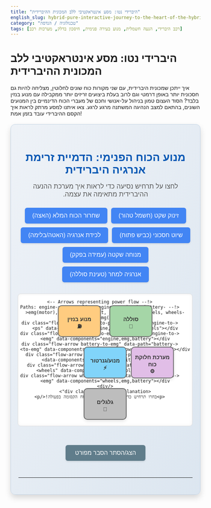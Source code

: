 ```yaml
---
title: "היברידי נטו: מסע אינטראקטיבי ללב המכונית ההיברידית"
english_slug: hybrid-pure-interactive-journey-to-the-heart-of-the-hybrid-car
category: "טכנולוגיה / הנדסה"
tags: [רכב היברידי, הנעה חשמלית, מנוע בעירה פנימית, חיסכון בדלק, מערכות רכב]
---
```

# היברידי נטו: מסע אינטראקטיבי ללב המכונית ההיברידית

איך ייתכן שמכונית היברידית, עם שני מקורות כוח שונים לחלוטין, מצליחה להיות גם חסכונית יותר באופן דרמטי וגם לרוב בעלת ביצועים זריזים יותר ממקבילה עם מנוע בנזין בלבד? הסוד העצום טמון בניהול על-אנושי וחכם של מעברי הכוח הדינמיים בין המנועים השונים, בהתאם למצב הנהיגה המשתנה מרגע לרגע. צאו איתנו למסע מרתק לראות איך הקסם ההיברידי עובד בזמן אמת!

<div class="hybrid-simulator-container">
    <h2>מנוע הכוח הפנימי: הדמיית זרימת אנרגיה היברידית</h2>
    <p class="simulator-intro">לחצו על תרחיש נסיעה כדי לראות איך מערכת ההנעה ההיברידית מתאימה את עצמה.</p>
    <div class="simulator-controls">
        <button data-scenario="start-slow">זינוק שקט (חשמל טהור)</button>
        <button data-scenario="acceleration">שחרור הכוח המלא (האצה)</button>
        <button data-scenario="constant-speed">שיוט חסכוני (כביש פתוח)</button>
        <button data-scenario="deceleration">לכידת אנרגיה (האטה/בלימה)</button>
        <button data-scenario="idle">מנוחה שקטה (עמידה בפקק)</button>
        <button data-scenario="charge">אנרגיה למחר (טעינת סוללה)</button>
    </div>
    <div class="hybrid-diagram">
        <div class="component engine">מנוע בנזין<br>⛽</div>
        <div class="component battery">סוללה<br>🔋</div>
        <div class="component emg">מנוע/גנרטור<br>⚡</div>
        <div class="component power-split">מערכת חלוקת כוח<br>⚙️</div>
        <div class="component wheels">גלגלים<br>🚗</div>

        <!-- Arrows representing power flow -->
        <!-- Paths: engine->power-split, engine->emg(gen), battery->emg(motor), emg->power-split, power-split->wheels, wheels->emg(regen) -->
        <div class="flow-arrow engine-to-ps" data-path="engine-to-ps" data-components="engine,power-split,wheels"></div>
        <div class="flow-arrow engine-to-emg" data-path="engine-to-emg" data-components="engine,emg,battery"></div>
        <div class="flow-arrow battery-to-emg" data-path="battery-to-emg" data-components="battery,emg,power-split,wheels"></div>
        <div class="flow-arrow emg-to-ps" data-path="emg-to-ps" data-components="emg,power-split,wheels"></div>
        <div class="flow-arrow ps-to-wheels" data-path="ps-to-wheels" data-components="power-split,wheels"></div>
        <div class="flow-arrow wheels-to-emg" data-path="wheels-to-emg" data-components="wheels,emg,battery"></div>
    </div>
    <div class="scenario-explanation">
        <p>בחרו תרחיש כדי לראות את זרימת הכוח הקסומה בפעולה!</p>
    </div>
</div>

<style>
/* כללי וטיפוגרפיה */
.hybrid-simulator-container {
    font-family: 'Arial', sans-serif;
    direction: rtl;
    text-align: center;
    margin: 20px auto;
    padding: 30px 20px;
    background: linear-gradient(to bottom right, #eef2f7, #dce6f0); /* מעבר צבע רקע עדין */
    border-radius: 12px; /* פינות עגולות יותר */
    border: 1px solid #c3d4e5; /* גבול עדין יותר */
    box-shadow: 0 8px 16px rgba(0, 0, 0, 0.15); /* צל רך ומעודן */
    max-width: 800px; /* הגבלה רוחב מרבית */
    position: relative; /* עבור אפקטים עתידיים אולי */
    overflow: hidden; /* למקרה של אנימציות יוצאות מגבולות */
}

.hybrid-simulator-container h2 {
    color: #0056b3; /* כחול כהה יותר לכותרת */
    margin-bottom: 10px;
    font-size: 1.8rem;
    font-weight: bold;
}

.simulator-intro {
    color: #555;
    margin-bottom: 25px;
    font-size: 1.1rem;
}

/* בקרי סימולטור - כפתורים */
.simulator-controls {
    margin-bottom: 30px;
    display: flex; /* סידור כפתורים בשורה */
    flex-wrap: wrap; /* גלישת כפתורים לשורה חדשה אם אין מקום */
    justify-content: center; /* מרכוז כפתורים */
    gap: 10px; /* רווח בין כפתורים */
}

.simulator-controls button {
    margin: 0; /* הסרת margin שהיה לפני כן */
    padding: 12px 20px;
    border: none;
    border-radius: 6px;
    cursor: pointer;
    background-color: #4285f4; /* כחול גוגל-סטייל */
    color: white;
    font-size: 1rem;
    font-weight: 500;
    transition: background-color 0.3s ease, transform 0.1s ease;
    box-shadow: 0 2px 4px rgba(0, 0, 0, 0.1);
}

.simulator-controls button:hover {
    background-color: #357ae8; /* כחול כהה יותר במעבר עכבר */
    box-shadow: 0 4px 8px rgba(0, 0, 0, 0.2);
}

.simulator-controls button:active {
    transform: scale(0.98); /* אפקט לחיצה קל */
}

.simulator-controls button.selected {
     background-color: #0f9d58; /* ירוק גוגל-סטייל לכפתור הנבחר */
     box-shadow: 0 3px 6px rgba(0, 0, 0, 0.2);
     font-weight: bold;
}


/* דיאגרמת המערכת */
.hybrid-diagram {
    position: relative;
    width: 100%;
    max-width: 700px; /* שמירה על רוחב מרבי */
    height: 350px; /* הגדלת גובה ליותר מרווח */
    margin: 20px auto;
    border: 1px solid #ddd;
    background-color: #ffffff; /* רקע לבן לדיאגרמה */
    border-radius: 8px;
    box-shadow: inset 0 0 10px rgba(0, 0, 0, 0.05); /* צל פנימי עדין */
}

/* רכיבי המערכת */
.component {
    position: absolute;
    width: 110px; /* הגדלה קלה */
    height: 70px; /* הגדלה קלה */
    line-height: 1.3; /* שיפור ריווח שורות לטקסט + אייקון */
    padding-top: 10px; /* ריפוד עליון עבור טקסט ואייקון */
    border: 2px solid #666; /* גבול כהה יותר */
    border-radius: 10px; /* פינות עגולות יותר */
    background-color: #f0f0f0; /* רקע אפור בהיר */
    font-size: 0.9rem;
    font-weight: bold;
    text-align: center;
    color: #333;
    z-index: 10; /* לוודא שהרכיבים מעל החצים */
    box-shadow: 0 4px 8px rgba(0, 0, 0, 0.1); /* צל לרכיבים */
    transition: background-color 0.4s ease, box-shadow 0.4s ease, transform 0.2s ease; /* אנימציית מעבר לרכיבים */
    display: flex;
    flex-direction: column;
    justify-content: center;
    align-items: center;
}

.component.active {
     background-color: #c8e6c9; /* רקע ירוק בהיר כשהרכיב פעיל */
     border-color: #388e3c; /* גבול ירוק כהה יותר */
     box-shadow: 0 6px 12px rgba(40, 167, 69, 0.3), 0 0 10px rgba(40, 167, 69, 0.5); /* צל וזוהר ירוק */
     transform: scale(1.05); /* הגדלה קלה כאנימציית פעילות */
}

/* מיקום רכיבים - עדכון מיקומים עבור גודל וגובה חדשים */
.engine { top: 30px; left: 50%; transform: translateX(-110%) translateY(0%); background-color: #ffcc80; } /* כתום למנוע בנזין */
.battery { top: 30px; left: 50%; transform: translateX(10%) translateY(0%); background-color: #a5d6a7; } /* ירוק לסוללה */
.emg { top: 140px; left: 50%; transform: translateX(-50%) translateY(0%); background-color: #81d4fa; } /* תכלת למנוע/גנרטור */
.power-split { top: 140px; left: 50%; transform: translateX(60%) translateY(0%); background-color: #e1bee7; } /* סגול בהיר לחלוקת כוח */
.wheels { top: 250px; left: 50%; transform: translateX(-50%) translateY(0%); background-color: #bdbdbd; } /* אפור לגלגלים */


/* חצים - סטיילינג כללי */
.flow-arrow {
    position: absolute;
    background-color: #b0bec5; /* צבע אפור כסוף כשהלא פעיל */
    transition: background-color 0.4s ease, box-shadow 0.4s ease, opacity 0.4s ease; /* הוספת מעבר עדין */
    z-index: 5; /* לוודא שהחצים מתחת לרכיבים */
    opacity: 0.8; /* שקיפות קלה כשהלא פעיל */
}

.flow-arrow.active {
    background-color: #4caf50; /* ירוק פעיל */
    box-shadow: 0 0 12px #4caf50; /* זוהר ירוק */
    opacity: 1; /* שקיפות מלאה כשהפעיל */
    /* אנימציית זרימה - דורש gradient + keyframes */
    background-image: linear-gradient(to right, #4caf50 0%, #81c784 50%, #4caf50 100%);
    background-size: 200% auto; /* גודל כפול לאפקט זרימה */
    animation: flow 1.5s linear infinite; /* אנימציית זרימה */
}

/* Keyframes לאנימציית זרימה */
@keyframes flow {
    to {
        background-position: 200% 0; /* הזזת הרקע ימינה ליצירת אפקט זרימה */
    }
}

/* מיקום ועיצוב החצים - עובי מוגבר */
.engine-to-ps {
    top: 65px;
    left: calc(50% - 100px);
    width: 170px;
    height: 6px; /* עובי */
    transform-origin: right center;
    transform: translateY(75px) rotate(0deg); /* התאמת מיקום */
     background-image: linear-gradient(to right, #b0bec5 0%, #b0bec5 100%); /* ברירת מחדל ל gradient */
}
.engine-to-emg {
    top: 95px;
    left: calc(50% - 60px);
    width: 6px; /* עובי */
    height: 45px;
     background-image: linear-gradient(to bottom, #b0bec5 0%, #b0bec5 100%);
}

.battery-to-emg {
    top: 95px;
    left: calc(50% + 60px - 6px);
    width: 6px; /* עובי */
    height: 45px;
     background-image: linear-gradient(to bottom, #b0bec5 0%, #b0bec5 100%);
}

.emg-to-ps {
    top: 175px;
    left: calc(50% + 60px);
    width: 70px;
    height: 6px; /* עובי */
     background-image: linear-gradient(to right, #b0bec5 0%, #b0bec5 100%);
}

.ps-to-wheels {
    top: 210px;
    left: calc(50% + 60px - 6px);
    width: 6px; /* עובי */
    height: 40px;
    transform-origin: center top;
    transform: translateX(-60px); /* מרכוז */
     background-image: linear-gradient(to bottom, #b0bec5 0%, #b0bec5 100%);
}

.wheels-to-emg {
     top: 220px; /* מעל הגלגלים */
     left: calc(50% + 60px - 6px);
     width: 6px; /* עובי */
     height: 30px; /* קצר יותר */
     transform-origin: center bottom;
     transform: translateX(-60px); /* מרכוז */
     /* בלימה רגנרטיבית - זרימה הפוכה, gradient הפוך ואנימציה הפוכה */
     background-image: linear-gradient(to top, #b0bec5 0%, #b0bec5 100%);
}

/* אנימציית זרימה הפוכה (לבלימה רגנרטיבית) */
.wheels-to-emg.active {
    background-image: linear-gradient(to top, #4caf50 0%, #81c784 50%, #4caf50 100%);
    background-size: 200% auto;
    animation: flow-reverse 1.5s linear infinite;
}

@keyframes flow-reverse {
    to {
        background-position: -200% 0;
    }
}


/* איזור ההסבר הקצר למטה */
.scenario-explanation {
    margin-top: 25px;
    padding: 15px;
    background-color: #e3f2fd; /* כחול בהיר מאוד */
    border-radius: 8px;
    min-height: 40px; /* שמירת מרווח */
    color: #0277bd; /* כחול עמוק */
    font-size: 1.1rem;
    font-weight: 500;
}

/* כפתור הצגת/הסתרת הסבר מפורט */
.explanation-toggle-button {
    margin-top: 30px;
    padding: 12px 25px;
    border: none;
    border-radius: 6px;
    cursor: pointer;
    background-color: #607d8b; /* אפור כחלחל */
    color: white;
    font-size: 1rem;
    transition: background-color 0.3s ease, box-shadow 0.3s ease;
    box-shadow: 0 2px 4px rgba(0, 0, 0, 0.1);
}

.explanation-toggle-button:hover {
    background-color: #546e7a;
    box-shadow: 0 4px 8px rgba(0, 0, 0, 0.2);
}

/* הסבר מפורט */
.full-explanation {
    margin-top: 30px;
    text-align: right;
    line-height: 1.7;
    border-top: 1px solid #c3d4e5;
    padding-top: 25px;
    color: #333; /* צבע טקסט רגיל */
    transition: all 0.5s ease-in-out; /* אנימציית הופעה/הסתרה עדינה */
    opacity: 1; /* גלוי כברירת מחדל אם לא hidden */
    max-height: 2000px; /* גובה מקסימלי גבוה מספיק כדי לאפשר אנימציה */
    overflow: hidden; /* הסתרת גלילה פנימית בזמן האנימציה */
}

.full-explanation.hidden {
    opacity: 0;
    max-height: 0; /* כיווץ לגובה 0 כשהוסתר */
    padding-top: 0; /* הסרת ריפוד עליון כשהוסתר */
    border-top: none; /* הסרת גבול עליון כשהוסתר */
}


.full-explanation h2 {
    margin-top: 15px;
    margin-bottom: 10px;
    color: #0056b3;
    font-size: 1.5rem;
    font-weight: bold;
}

.full-explanation h3 { /* תת כותרות לרכיבים ומצבי פעולה */
    margin-top: 15px;
    margin-bottom: 8px;
    color: #0277bd; /* כחול עמוק יותר */
    font-size: 1.2rem;
    font-weight: bold;
}

.full-explanation p {
    margin-bottom: 15px; /* ריווח גדול יותר בין פסקאות */
}

.full-explanation ul {
    margin-bottom: 15px;
    padding-right: 20px; /* הזחה לרשימות */
}

.full-explanation li {
    margin-bottom: 8px;
}

.full-explanation strong {
    color: #0056b3; /* הדגשת מונחים חשובים בכחול */
}


</style>

<button class="explanation-toggle-button">הצג/הסתר הסבר מפורט</button>

<div class="full-explanation hidden">
    <h2>פיצוח הקוד ההיברידי: איך זה עובד בפועל?</h2>
    <p>מערכת הנעה היברידית אינה סתם שילוב של שני מנועים, אלא תזמורת טכנולוגית מורכבת שבה כל כלי נגינה (רכיב) נכנס לפעולה בזמן הנכון ובמינון המדויק כדי ליצור הרמוניה של יעילות וביצועים. המטרה? לנצל את היתרונות של כל מקור כוח – המומנט המיידי של החשמל והכוח המתמשך של הבנזין – תוך מזעור החסרונות (בזבוז אנרגיה בעמידה, אי יעילות של מנוע בנזין בסל"ד נמוך, טווח מוגבל של חשמל).</p>

    <h3>השחקנים הראשיים במערכה ההיברידית:</h3>
    <p>הכירו את הרכיבים המרכזיים שהופכים את הקסם לאפשרי:</p>
    <ul>
        <li><strong>מנוע בנזין (או דיזל):</strong> הלב הפועם המסורתי. הוא חזק ויעיל במהירויות גבוהות, ומספק טווח נסיעה ארוך ללא צורך בטעינה תכופה. הוא יכול גם לשמש כגנרטור במידת הצורך.</li>
        <li><strong>סוללת מתח גבוה:</strong> בנק האנרגיה החשמלי. היא אוגרת את החשמל שמאפשר נסיעה חשמלית שקטה וחסכונית, ונטענת מחדש כמו קסם בזמן בלימה או ע"י המנוע.</li>
        <li><strong>מנוע חשמלי / גנרטור (MG1/MG2 במערכות מתקדמות):</strong> זהו הרכיב הרבגוני ביותר! הוא יכול להניע את הרכב בכוח חשמלי, לסייע למנוע הבנזין בעת האצה, וגם לפעול כגנרטור – לייצר חשמל מטעינה חיצונית (בפלאג-אין) או מאנרגיית תנועה (בבלימה רגנרטיבית) או אפילו ממנוע הבנזין עצמו! במערכות רבות יש שני מנועים כאלה עם תפקידים מעט שונים.</li>
        <li><strong>מערכת חלוקת כוח (Power Split Device / Planetary Gear):</strong> המוח המכני של המערכת! זהו מכלול גירים מתוחכם (לרוב גיר פלנטרי) שמחלק בצורה חכמה את הכוח המגיע ממנוע הבנזין לשני כיוונים בו זמנית – חלק לגלגלים וחלק להפעלת הגנרטור (מנוע חשמלי בתפקיד גנרטור). הוא גם מערבב את הכוח המגיע מהמנוע החשמלי עם זה של הבנזין לפני שהוא מגיע לגלגלים. זה מה שמאפשר למערכת לעבור בצורה חלקה בין מצבי פעולה שונים.</li>
        <li><strong>יחידת בקרת כוח (PCU):</strong> המנצח של התזמורת! זהו מחשב על שמקבל מידע אינסופי (מהירות, מיקום דוושת הגז, מצב סוללה, עומס על המנוע וכו') ומחליט בזמן אמת מי הרכיב שיעבוד, באיזו עוצמה ואיך האנרגיה תזרום. הוא גם אחראי על המרת מתח DC (סוללה) ל-AC (מנועים חשמליים) ולהיפך.</li>
        <li><strong>גלגלים:</strong> היעד הסופי של כל האנרגיה הזו – הם אלו שמזיזים את הרכב קדימה (או עוזרים לאסוף אנרגיה אחורה בזמן בלימה!).</li>
    </ul>

    <h3>מצבי פעולה – הסימולטור חושף את הסודות:</h3>
    <p>הרכב ההיברידי לא "בוחר" מצב פעולה, אלא מערכת הבקרה מנהלת את זרימת הכוח באלפיות שנייה. הסימולטור למעלה מציג הדמיה של תרחישים אופייניים כדי לפשט את ההבנה:</p>
    <ul>
        <li><strong>זינוק שקט (EV Mode):</strong> חווית חשמל טהור! לחיצה עדינה על דוושת הגז, נסיעה בפקק או תמרון איטי בחניון – הכל מתבצע בכוח חשמלי בלבד, שקט לחלוטין וללא פליטת מזהמים. הסוללה מזינה את המנוע החשמלי, והוא מסובב את הגלגלים. מנוע הבנזין רדום.</li>
        <li><strong>שחרור הכוח המלא (האצה):</strong> כשצריך כוח מיידי לעקיפה או עליה תלולה, המערכת משלבת כוחות! גם מנוע הבנזין נדלק וגם המנוע החשמלי מצטרף. מערכת חלוקת הכוח מערבבת את שניהם ביעילות מקסימלית כדי לספק את התאוצה המרבית אל הגלגלים.</li>
        <li><strong>שיוט חסכוני (כביש פתוח):</strong> במהירות קבועה בכביש מהיר, מנוע הבנזין הוא לרוב השחקן הראשי – הוא היעיל ביותר בעומס יציב. חלק מהכוח שלו הולך ישירות לגלגלים דרך מערכת חלוקת הכוח, וחלק קטן יותר עשוי לשמש להפעלת הגנרטור כדי לטעון את הסוללה "על הדרך" או כדי להזין את המנוע החשמלי שיסייע בקטנה אם יש דרישת כוח רגעית.</li>
        <li><strong>לכידת אנרגיה (האטה/בלימה):</strong> זהו קסם בפני עצמו! במקום לבזבז אנרגיה כחום על הבלמים, המנוע החשמלי הופך לגנרטור. הוא משתמש בתנועת הגלגלים כדי לייצר חשמל, ואוגר אותו בסוללה. זה לא רק חוסך אנרגיה אלא גם שומר על הבלמים המכאניים.</li>
        <li><strong>מנוחה שקטה (עמידה בפקק):</strong> הרכב עומד. מנוע הבנזין כבוי. כל המערכות החשמליות (מיזוג, רדיו) מקבלות כוח מהסוללה. הרכב מוכן לזנק שוב בכוח חשמלי ברגע שהפקק זז. רק אם הסוללה ריקה לחלוטין ונדרש כוח (למשל מיזוג חזק), מנוע הבנזין עשוי להידלק לרגע לטעון אותה.</li>
         <li><strong>אנרגיה למחר (טעינת סוללה ע"י מנוע):</strong> לפעמים, גם ללא דרישת כוח מיידית לגלגלים, המערכת תחליט שהסוללה זקוקה ל"דחיפה". במצב כזה, מנוע הבנזין נדלק ומפעיל את המנוע החשמלי בתפקיד גנרטור, שמטעין את הסוללה. זה קורה לרוב במהירויות נמוכות או בעמידה, ומאפשר לרכב לחזור במהירות למצב EV.</li>
    </ul>

    <h3>למה היברידי? היתרונות שמנצחים:</h3>
    <ul>
        <li><strong>חיסכון דרמטי בדלק:</strong> במיוחד בנהיגה עירונית עם הרבה עצירות והתחלות, ניצול המנוע החשמלי והבלימה הרגנרטיבית חוסך כמות אדירה של דלק.</li>
        <li><strong>ידידותי לסביבה:</strong> פליטות מזהמים נמוכות משמעותית, ובמצב EV אפס פליטות!</li>
        <li><strong>ביצועים משופרים:</strong> המומנט המיידי של המנוע החשמלי מספק "דחיפה" אדירה בהתחלה ובהאצות ביניים.</li>
        <li><strong>נסיעה חלקה ושקטה:</strong> המעברים בין המנועים כמעט בלתי מורגשים, והנסיעה במצב חשמלי שקטה להפליא.</li>
    </ul>

    <h3>מבט לעתיד: היברידיות ומעבר לחשמל מלא</h3>
    <p>מערכות היברידיות הן תחנת מעבר חיונית לעידן הרכב החשמלי. הן מאפשרות ליהנות מרוב היתרונות של הנעה חשמלית (חיסכון, פליטות נמוכות, ביצועים) מבלי לסבול מ"חרדת טווח" או תלות מוחלטת בתשתית טעינה שעדיין בהתהוות. כשהטכנולוגיה מתקדמת, אנו רואים יותר רכבי פלאג-אין היברידיים (PHEV) עם סוללות גדולות יותר וטווח חשמלי משמעותי, המקרבים אותנו יותר ויותר לעולם שבו מנוע הבעירה הפנימית יהפוך לנחלת העבר לטובת הנעה חשמלית מלאה (BEV).</p>
</div>

<script>
document.addEventListener('DOMContentLoaded', () => {
    const simulatorContainer = document.querySelector('.hybrid-simulator-container');
    const scenarioButtons = simulatorContainer.querySelectorAll('.simulator-controls button');
    const flowArrows = simulatorContainer.querySelectorAll('.flow-arrow');
    const components = simulatorContainer.querySelectorAll('.component');
    const scenarioExplanation = simulatorContainer.querySelector('.scenario-explanation p');
    const explanationButton = document.querySelector('.explanation-toggle-button');
    const fullExplanation = document.querySelector('.full-explanation');

    // Define power flow paths and active components for each scenario
    const scenarios = {
        'start-slow': {
            explanation: '⚡ זינוק שקט (חשמל טהור): מונע ע"י המנוע החשמלי בלבד. מנוע הבנזין כבוי לחלוטין.',
            activePaths: ['battery-to-emg', 'emg-to-ps', 'ps-to-wheels'],
            activeComponents: ['battery', 'emg', 'power-split', 'wheels']
        },
        'acceleration': {
            explanation: '🚀 שחרור הכוח המלא (האצה): גם מנוע הבנזין וגם המנוע החשמלי פועלים במקביל כדי לספק את הכוח המרבי לגלגלים.',
            activePaths: ['engine-to-ps', 'battery-to-emg', 'emg-to-ps', 'ps-to-wheels'],
            activeComponents: ['engine', 'battery', 'emg', 'power-split', 'wheels']
        },
        'constant-speed': {
            explanation: '🛣️ שיוט חסכוני (כביש פתוח): מנוע הבנזין מספק את רוב הכוח לגלגלים, ולעיתים טוען את הסוללה על הדרך.',
            activePaths: ['engine-to-ps', 'ps-to-wheels', 'engine-to-emg'], // Engine to PS & Wheels, Engine to EMG (as Gen)
            activeComponents: ['engine', 'emg', 'power-split', 'wheels', 'battery'] // Battery gets charged
        },
        'deceleration': {
            explanation: '🔋 לכידת אנרגיה (האטה/בלימה): המנוע החשמלי הופך לגנרטור, ממיר את אנרגיית התנועה לחשמל ואוגר אותה בסוללה.',
            activePaths: ['wheels-to-emg', 'battery-to-emg'].reverse(), // Representing flow FROM wheels TO battery
            activeComponents: ['wheels', 'emg', 'battery']
        },
        'idle': {
             explanation: '☕ מנוחה שקטה (עמידה בפקק): מנוע הבנזין כבוי. הרכב מוכן לזנק שוב בכוח חשמלי.',
             activePaths: [], // No major power flow
             activeComponents: ['battery'] // Battery is active providing power for accessories
        },
         'charge': {
            explanation: '🔌 אנרגיה למחר (טעינת סוללה): מנוע הבנזין פועל כדי להפעיל את הגנרטור ולטעון את הסוללה.',
            activePaths: ['engine-to-emg', 'battery-to-emg'].reverse(), // Engine to EMG (as gen), charging Battery
            activeComponents: ['engine', 'emg', 'battery']
        }
    };

    function updateDiagram(scenario) {
        // Deactivate all arrows and components
        flowArrows.forEach(arrow => arrow.classList.remove('active'));
        components.forEach(component => component.classList.remove('active'));
        scenarioButtons.forEach(button => button.classList.remove('selected'));


        // Activate relevant elements for the scenario
        if (scenario && scenarios[scenario]) {
            // Activate arrows
            scenarios[scenario].activePaths.forEach(pathId => {
                const arrow = simulatorContainer.querySelector(`.flow-arrow[data-path="${pathId}"]`);
                if (arrow) {
                    arrow.classList.add('active');
                }
            });

            // Activate components
             scenarios[scenario].activeComponents.forEach(componentClass => {
                const component = simulatorContainer.querySelector(`.component.${componentClass}`);
                 if (component) {
                     component.classList.add('active');
                 }
             });

            // Update explanation text
            scenarioExplanation.innerHTML = scenarios[scenario].explanation;

            // Mark selected button
            const selectedButton = simulatorContainer.querySelector(`button[data-scenario="${scenario}"]`);
            if (selectedButton) {
                selectedButton.classList.add('selected');
            }

        } else {
             // Default state
             scenarioExplanation.innerHTML = 'בחרו תרחיש כדי לראות את זרימת הכוח הקסומה בפעולה!';
        }
    }

    // Add event listeners to buttons
    scenarioButtons.forEach(button => {
        button.addEventListener('click', () => {
            const scenario = button.dataset.scenario;
            updateDiagram(scenario);
        });
    });

    // Explanation toggle
    explanationButton.addEventListener('click', () => {
        fullExplanation.classList.toggle('hidden');
         // Optional: Change button text based on state
         explanationButton.textContent = fullExplanation.classList.contains('hidden') ? 'הצג הסבר מפורט' : 'הסתר הסבר מפורט';
    });

    // Set initial state (optional: could simulate 'idle' on load or clear state)
     updateDiagram(null); // Start with no scenario selected, clear all
});
</script>
---